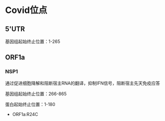 # Covid位点
## 5'UTR
基因组起始终止位置：1-265
## ORF1a
### NSP1
通过促进细胞降解和阻断宿主RNA的翻译，抑制IFN信号，阻断宿主先天免疫应答

基因组起始终止位置：266-865

蛋白起始终止位置：1-180
+ ORF1a:R24C
